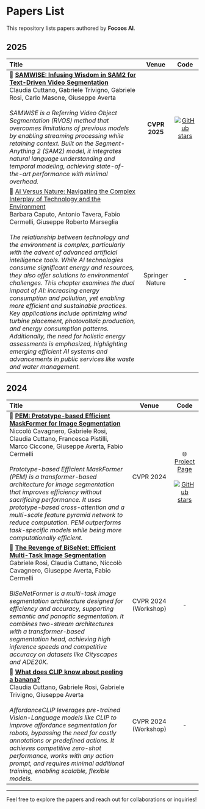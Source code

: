 # Papers List

This repository lists papers authored by **Focoos AI**.

## 2025 
| Title | Venue | Code |
|:---|:---:|:---:|
| 📜 [**SAMWISE: Infusing Wisdom in SAM2 for Text-Driven Video Segmentation**](https://arxiv.org/abs/2411.17646) <br>Claudia Cuttano, Gabriele Trivigno, Gabriele Rosi, Carlo Masone, Giuseppe Averta <br><br> *SAMWISE is a Referring Video Object Segmentation (RVOS) method that overcomes limitations of previous models by enabling streaming processing while retaining context. Built on the Segment-Anything 2 (SAM2) model, it integrates natural language understanding and temporal modeling, achieving state-of-the-art performance with minimal overhead.* | **CVPR 2025** | [![GitHub stars](https://img.shields.io/github/stars/ClaudiaCuttano/SAMWISE.svg?logo=github&label=Stars)](https://github.com/ClaudiaCuttano/SAMWISE) |
| 📜 [AI Versus Nature: Navigating the Complex Interplay of Technology and the Environment](https://link.springer.com/book/10.1007/978-3-031-73514-1) <br>Barbara Caputo, Antonio Tavera, Fabio Cermelli, Giuseppe Roberto Marseglia<br><br> *The relationship between technology and the environment is complex, particularly with the advent of advanced artificial intelligence tools. While AI technologies consume significant energy and resources, they also offer solutions to environmental challenges. This chapter examines the dual impact of AI: increasing energy consumption and pollution, yet enabling more efficient and sustainable practices. Key applications include optimizing wind turbine placement, photovoltaic production, and energy consumption patterns. Additionally, the need for holistic energy assessments is emphasized, highlighting emerging efficient AI systems and advancements in public services like waste and water management.* | Springer Nature | - |



## 2024

| Title | Venue | Code |
|:---|:---:|:---:|
| 📜 [**PEM: Prototype-based Efficient MaskFormer for Image Segmentation**](https://openaccess.thecvf.com/content/CVPR2024/html/Cavagnero_PEM_Prototype-based_Efficient_MaskFormer_for_Image_Segmentation_CVPR_2024_paper.html) <br>Niccolò Cavagnero, Gabriele Rosi, Claudia Cuttano, Francesca Pistilli, Marco Ciccone, Giuseppe Averta, Fabio Cermelli <br><br> *Prototype-based Efficient MaskFormer (PEM) is a transformer-based architecture for image segmentation that improves efficiency without sacrificing performance. It uses prototype-based cross-attention and a multi-scale feature pyramid network to reduce computation. PEM outperforms task-specific models while being more computationally efficient.* | CVPR 2024 | 🌐 <br> [Project Page](https://niccolocavagnero.github.io/PEM/) <br><br>[![GitHub stars](https://img.shields.io/github/stars/NiccoloCavagnero/PEM.svg?logo=github&label=Stars)](https://github.com/NiccoloCavagnero/PEM) |
| 📜 [**The Revenge of BiSeNet: Efficient Multi-Task Image Segmentation**](https://openaccess.thecvf.com/content/CVPR2024W/ECV24/html/Rosi_The_Revenge_of_BiSeNet_Efficient_Multi-Task_Image_Segmentation_CVPRW_2024_paper.html) <br>Gabriele Rosi, Claudia Cuttano, Niccolò Cavagnero, Giuseppe Averta, Fabio Cermelli <br><br> *BiSeNetFormer is a multi-task image segmentation architecture designed for efficiency and accuracy, supporting semantic and panoptic segmentation. It combines two-stream architectures with a transformer-based segmentation head, achieving high inference speeds and competitive accuracy on datasets like Cityscapes and ADE20K.* | CVPR 2024 (Workshop) | - |
| 📜 [**What does CLIP know about peeling a banana?**](https://openaccess.thecvf.com/content/CVPR2024W/MAR/html/Cuttano_What_Does_CLIP_Know_About_Peeling_a_Banana_CVPRW_2024_paper.html) <br>Claudia Cuttano, Gabriele Rosi, Gabriele Trivigno, Giuseppe Averta <br><br> *AffordanceCLIP leverages pre-trained Vision-Language models like CLIP to improve affordance segmentation for robots, bypassing the need for costly annotations or predefined actions. It achieves competitive zero-shot performance, works with any action prompt, and requires minimal additional training, enabling scalable, flexible models.* | CVPR 2024 (Workshop) | - |


---

Feel free to explore the papers and reach out for collaborations or inquiries!

